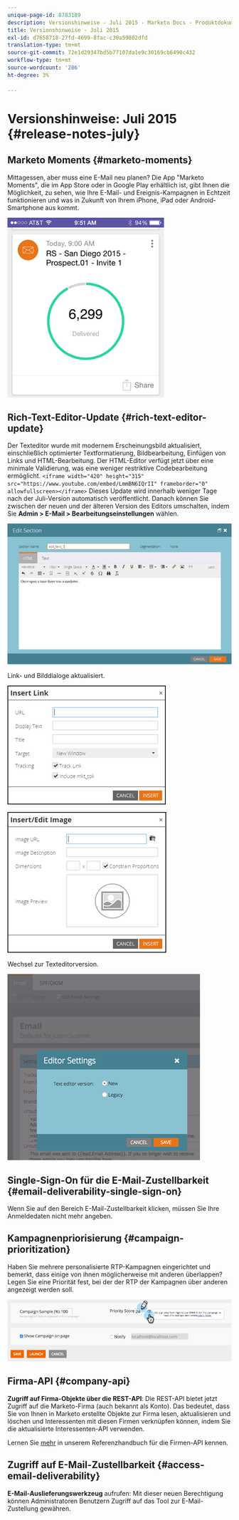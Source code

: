 ```yaml
---
unique-page-id: 8783189
description: Versionshinweise - Juli 2015 - Marketo Docs - Produktdokumentation
title: Versionshinweise - Juli 2015
exl-id: d7658718-27fd-4699-8fac-c30a59802dfd
translation-type: tm+mt
source-git-commit: 72e1d29347bd5b77107da1e9c30169cb6490c432
workflow-type: tm+mt
source-wordcount: '286'
ht-degree: 3%

---
```


# Versionshinweise: Juli 2015 {#release-notes-july}

## Marketo Moments {#marketo-moments}

Mittagessen, aber muss eine E-Mail neu planen? Die App &quot;Marketo Moments&quot;, die im App Store oder in Google Play erhältlich ist, gibt Ihnen die Möglichkeit, zu sehen, wie Ihre E-Mail- und Ereignis-Kampagnen in Echtzeit funktionieren und was in Zukunft von Ihrem iPhone, iPad oder Android-Smartphone aus kommt.

![](assets/image2015-7-10-9-3a42-3a29.png)

## Rich-Text-Editor-Update {#rich-text-editor-update}

Der Texteditor wurde mit modernem Erscheinungsbild aktualisiert, einschließlich optimierter Textformatierung, Bildbearbeitung, Einfügen von Links und HTML-Bearbeitung. Der HTML-Editor verfügt jetzt über eine minimale Validierung, was eine weniger restriktive Codebearbeitung ermöglicht.
`<iframe width="420" height="315" src="https://www.youtube.com/embed/LmmBN6IQrII" frameborder="0" allowfullscreen></iframe>` Dieses Update wird innerhalb weniger Tage nach der Juli-Version automatisch veröffentlicht. Danach können Sie zwischen der neuen und der älteren Version des Editors umschalten, indem Sie **Admin > E-Mail > Bearbeitungseinstellungen** wählen.

![](assets/image2015-7-10-9-3a42-3a44.png)

Link- und Bilddialoge aktualisiert.

![](assets/image2015-7-10-9-3a42-3a57.png)

![](assets/image2015-7-10-9-3a43-3a20.png)

Wechsel zur Texteditorversion.

![](assets/image2015-7-10-9-3a43-3a32.png)

## Single-Sign-On für die E-Mail-Zustellbarkeit {#email-deliverability-single-sign-on}

Wenn Sie auf den Bereich E-Mail-Zustellbarkeit klicken, müssen Sie Ihre Anmeldedaten nicht mehr angeben.

## Kampagnenpriorisierung {#campaign-prioritization}

Haben Sie mehrere personalisierte RTP-Kampagnen eingerichtet und bemerkt, dass einige von ihnen möglicherweise mit anderen überlappen? Legen Sie eine Priorität fest, bei der der RTP der Kampagnen über anderen angezeigt werden soll.

![](assets/image2015-7-9-20-3a20-3a58.png)

## Firma-API {#company-api}

**Zugriff auf Firma-Objekte über die REST-API**: Die REST-API bietet jetzt Zugriff auf die Marketo-Firma (auch bekannt als Konto). Das bedeutet, dass Sie von Ihnen in Marketo erstellte Objekte zur Firma lesen, aktualisieren und löschen und Interessenten mit diesen Firmen verknüpfen können, indem Sie die aktualisierte Interessenten-API verwenden.

Lernen Sie [mehr](https://developers.marketo.com/documentation/company-api/) in unserem Referenzhandbuch für die Firmen-API kennen.

## Zugriff auf E-Mail-Zustellbarkeit {#access-email-deliverability}

**E-Mail-Auslieferungswerkzeug** aufrufen: Mit dieser neuen Berechtigung können Administratoren Benutzern Zugriff auf das Tool zur E-Mail-Zustellung gewähren.
